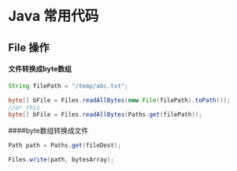 # Java 常用代码

## File 操作

#### 文件转换成byte数组

```java
String filePath = "/temp/abc.txt";

byte[] bFile = Files.readAllBytes(new File(filePath).toPath());
//or this
byte[] bFile = Files.readAllBytes(Paths.get(filePath));

```

####byte数组转换成文件

```java
Path path = Paths.get(fileDest);

Files.write(path, bytesArray);
```



